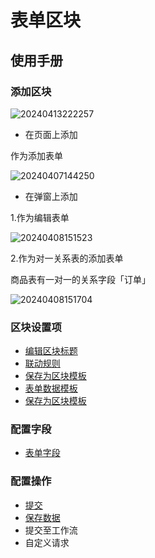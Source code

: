 # 表单区块

## 使用手册

### 添加区块
![20240413222257](https://nocobase-docs.oss-cn-beijing.aliyuncs.com/20240413222257.png)
- 在页面上添加

作为添加表单

![20240407144250](https://nocobase-docs.oss-cn-beijing.aliyuncs.com/20240407144250.png)

- 在弹窗上添加

1.作为编辑表单

![20240408151523](https://nocobase-docs.oss-cn-beijing.aliyuncs.com/20240408151523.png)

2.作为对一关系表的添加表单

商品表有一对一的关系字段「订单」

![20240408151704](https://nocobase-docs.oss-cn-beijing.aliyuncs.com/20240408151704.png)

### 区块设置项

- [编辑区块标题](/handbook/ui/blocks/block-settings/block-title)
- [联动规则](/handbook/ui/blocks/block-settings/linkage-rule)
- [保存为区块模板](/handbook/ui/blocks/block-settings/block-template)
- [表单数据模板](/handbook/ui/blocks/block-settings/form-data-templates)
- [保存为区块模板](/handbook/ui/blocks/block-settings/block-template)




### 配置字段
- [表单字段](/handbook/ui/fields/field-settings/common/form-item)
### 配置操作

- [提交](/handbook/ui/actions/types/submit)
- [保存数据](/handbook/ui/actions/types/save-record)
- 提交至工作流
- 自定义请求



